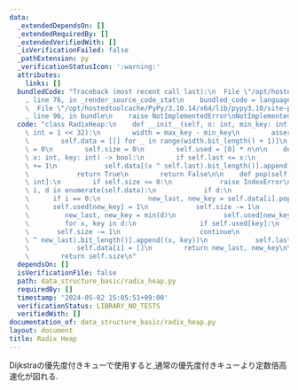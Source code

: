 ```yaml
---
data:
  _extendedDependsOn: []
  _extendedRequiredBy: []
  _extendedVerifiedWith: []
  _isVerificationFailed: false
  _pathExtension: py
  _verificationStatusIcon: ':warning:'
  attributes:
    links: []
  bundledCode: "Traceback (most recent call last):\n  File \"/opt/hostedtoolcache/PyPy/3.10.14/x64/lib/pypy3.10/site-packages/onlinejudge_verify/documentation/build.py\"\
    , line 76, in _render_source_code_stat\n    bundled_code = language.bundle(\n\
    \  File \"/opt/hostedtoolcache/PyPy/3.10.14/x64/lib/pypy3.10/site-packages/onlinejudge_verify/languages/python.py\"\
    , line 96, in bundle\n    raise NotImplementedError\nNotImplementedError\n"
  code: "class RadixHeap:\n    def __init__(self, n: int, min_key: int = 0, max_key:\
    \ int = 1 << 32):\n        width = max_key - min_key\n        assert width > 0\n\
    \        self.data = [[] for _ in range(width.bit_length() + 1)]\n        self.last\
    \ = 0\n        self.size = 0\n        self.used = [0] * n\n\n    def push(self,\
    \ x: int, key: int) -> bool:\n        if self.last <= x:\n            self.size\
    \ += 1\n            self.data[(x ^ self.last).bit_length()].append((x, key))\n\
    \            return True\n        return False\n\n    def pop(self) -> tuple[int,\
    \ int]:\n        if self.size <= 0:\n            raise IndexError\n        for\
    \ i, d in enumerate(self.data):\n            if d:\n                break\n  \
    \      if i == 0:\n            new_last, new_key = self.data[i].pop()\n      \
    \      self.used[new_key] = 1\n            self.size -= 1\n        else:\n   \
    \         new_last, new_key = min(d)\n            self.used[new_key] = 1\n   \
    \         for x, key in d:\n                if self.used[key]:\n             \
    \       self.size -= 1\n                    continue\n                self.data[(x\
    \ ^ new_last).bit_length()].append((x, key))\n            self.last = new_last\n\
    \            self.data[i] = []\n        return new_last, new_key\n\n    def __len__(self):\n\
    \        return self.size\n"
  dependsOn: []
  isVerificationFile: false
  path: data_structure_basic/radix_heap.py
  requiredBy: []
  timestamp: '2024-05-02 15:05:51+09:00'
  verificationStatus: LIBRARY_NO_TESTS
  verifiedWith: []
documentation_of: data_structure_basic/radix_heap.py
layout: document
title: Radix Heap
---
```


Dijkstraの優先度付きキューで使用すると,通常の優先度付きキューより定数倍高速化が図れる.
